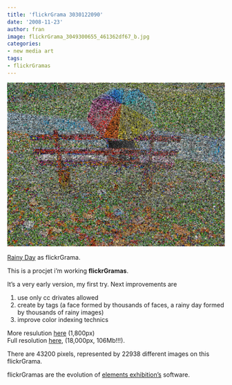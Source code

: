 ```yaml
---
title: 'flickrGrama 3030122090'
date: '2008-11-23'
author: fran
image: flickrGrama_3049300655_461362df67_b.jpg
categories:
- new media art
tags:
- flickrGramas
---
```

![3049300655_461362df67_b.jpg](3049300655_461362df67_b.jpg)

[Rainy Day](http://www.flickr.com/photos/summerfeelings/3030122090/) as flickrGrama.

This is a procjet i’m working **flickrGramas**.

It’s a very early version, my first try. Next improvements are  
1) use only cc drivates allowed  
2) create by tags (a face formed by thousands of faces, a rainy day formed by thousands of rainy images)  
3) improve color indexing technics

More resulution [here](3049300655_8ca88c85b5_o.jpg) (1,800px)  
Full resolution [here](http://entregas.fransimo.info/flickrGramas/3030122090/fG_3030122090_ps.jpg), (18,000px, 106Mb!!!).

There are 43200 pixels, represented by 22938 different images on this flickrGrama.

flickrGramas are the evolution of [elements exhibition’s](http://elements-barcelona.com/) software.
